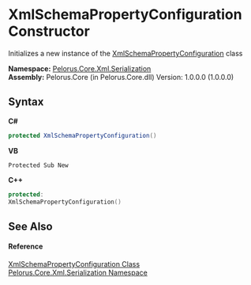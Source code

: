 # XmlSchemaPropertyConfiguration Constructor 
 

Initializes a new instance of the <a href="B7154FE4">XmlSchemaPropertyConfiguration</a> class

**Namespace:**&nbsp;<a href="9052B9D6">Pelorus.Core.Xml.Serialization</a><br />**Assembly:**&nbsp;Pelorus.Core (in Pelorus.Core.dll) Version: 1.0.0.0 (1.0.0.0)

## Syntax

**C#**<br />
``` C#
protected XmlSchemaPropertyConfiguration()
```

**VB**<br />
``` VB
Protected Sub New
```

**C++**<br />
``` C++
protected:
XmlSchemaPropertyConfiguration()
```


## See Also


#### Reference
<a href="B7154FE4">XmlSchemaPropertyConfiguration Class</a><br /><a href="9052B9D6">Pelorus.Core.Xml.Serialization Namespace</a><br />